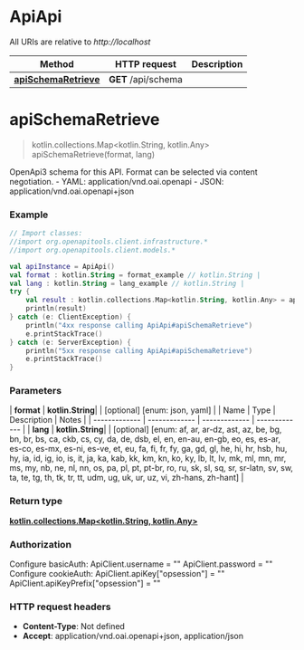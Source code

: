 # ApiApi

All URIs are relative to *http://localhost*

| Method | HTTP request | Description |
| ------------- | ------------- | ------------- |
| [**apiSchemaRetrieve**](ApiApi.md#apiSchemaRetrieve) | **GET** /api/schema |  |


<a id="apiSchemaRetrieve"></a>
# **apiSchemaRetrieve**
> kotlin.collections.Map&lt;kotlin.String, kotlin.Any&gt; apiSchemaRetrieve(format, lang)



OpenApi3 schema for this API. Format can be selected via content negotiation.  - YAML: application/vnd.oai.openapi - JSON: application/vnd.oai.openapi+json

### Example
```kotlin
// Import classes:
//import org.openapitools.client.infrastructure.*
//import org.openapitools.client.models.*

val apiInstance = ApiApi()
val format : kotlin.String = format_example // kotlin.String | 
val lang : kotlin.String = lang_example // kotlin.String | 
try {
    val result : kotlin.collections.Map<kotlin.String, kotlin.Any> = apiInstance.apiSchemaRetrieve(format, lang)
    println(result)
} catch (e: ClientException) {
    println("4xx response calling ApiApi#apiSchemaRetrieve")
    e.printStackTrace()
} catch (e: ServerException) {
    println("5xx response calling ApiApi#apiSchemaRetrieve")
    e.printStackTrace()
}
```

### Parameters
| **format** | **kotlin.String**|  | [optional] [enum: json, yaml] |
| Name | Type | Description  | Notes |
| ------------- | ------------- | ------------- | ------------- |
| **lang** | **kotlin.String**|  | [optional] [enum: af, ar, ar-dz, ast, az, be, bg, bn, br, bs, ca, ckb, cs, cy, da, de, dsb, el, en, en-au, en-gb, eo, es, es-ar, es-co, es-mx, es-ni, es-ve, et, eu, fa, fi, fr, fy, ga, gd, gl, he, hi, hr, hsb, hu, hy, ia, id, ig, io, is, it, ja, ka, kab, kk, km, kn, ko, ky, lb, lt, lv, mk, ml, mn, mr, ms, my, nb, ne, nl, nn, os, pa, pl, pt, pt-br, ro, ru, sk, sl, sq, sr, sr-latn, sv, sw, ta, te, tg, th, tk, tr, tt, udm, ug, uk, ur, uz, vi, zh-hans, zh-hant] |

### Return type

[**kotlin.collections.Map&lt;kotlin.String, kotlin.Any&gt;**](kotlin.Any.md)

### Authorization


Configure basicAuth:
    ApiClient.username = ""
    ApiClient.password = ""
Configure cookieAuth:
    ApiClient.apiKey["opsession"] = ""
    ApiClient.apiKeyPrefix["opsession"] = ""

### HTTP request headers

 - **Content-Type**: Not defined
 - **Accept**: application/vnd.oai.openapi+json, application/json

